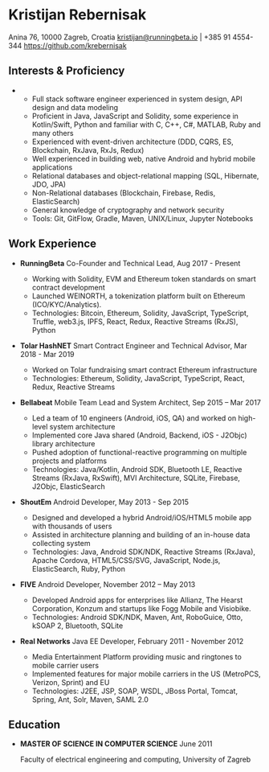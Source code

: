 Kristijan Rebernisak
====================

Anina 76, 10000 Zagreb, Croatia
kristijan@runningbeta.io | +385 91 4554-344
<https://github.com/krebernisak>

Interests & Proficiency
-----------------------

* 
    - Full stack software engineer experienced in system design, API design and data modeling
    - Proficient in Java, JavaScript and Solidity, some experience in Kotlin/Swift, Python and familiar with C, C++, C#, MATLAB, Ruby and many others
    - Experienced with event-driven architecture (DDD, CQRS, ES, Blockchain, RxJava, RxJs, Redux)
    - Well experienced in building web, native Android and hybrid mobile applications
    - Relational databases and object-relational mapping (SQL, Hibernate, JDO, JPA)
    - Non-Relational databases (Blockchain, Firebase, Redis, ElasticSearch)
    - General knowledge of cryptography and network security
    - Tools: Git, GitFlow, Gradle, Maven, UNIX/Linux, Jupyter Notebooks

Work Experience
---------------

*   **RunningBeta** Co-Founder and Technical Lead, Aug 2017 - Present

    - Working with Solidity, EVM and Ethereum token standards on smart contract development
    - Launched WEINORTH, a tokenization platform built on Ethereum (ICO/KYC/Analytics).
    - Technologies: Bitcoin, Ethereum, Solidity, JavaScript, TypeScript, Truffle, web3.js, IPFS, React, Redux, Reactive Streams (RxJS), Python

*   **Tolar HashNET** Smart Contract Engineer and Technical Advisor, Mar 2018 - Mar 2019

    - Worked on Tolar fundraising smart contract Ethereum infrastructure
    - Technologies: Ethereum, Solidity, JavaScript, TypeScript, React, Redux, Reactive Streams

*   **Bellabeat** Mobile Team Lead and System Architect, Sep 2015 – Mar 2017

    - Led a team of 10 engineers (Android, iOS, QA) and worked on high-level system architecture
    - Implemented core Java shared (Android, Backend, iOS - J2Objc) library architecture
    - Pushed adoption of functional-reactive programming on multiple projects and platforms
    - Technologies: Java/Kotlin, Android SDK, Bluetooth LE, Reactive Streams (RxJava, RxSwift), MVI Architecture, SQLite, Firebase, J2Objc, ElasticSearch

*   **ShoutEm** Android Developer, May 2013 - Sep 2015

    - Designed and developed a hybrid Android/iOS/HTML5 mobile app with thousands of users
    - Assisted in architecture planning and building of an in-house data collecting system
    - Technologies: Java, Android SDK/NDK, Reactive Streams (RxJava), Apache Cordova, HTML5/CSS/SVG, JavaScript, Node.js, ElasticSearch, Ruby, Python

*   **FIVE** Android Developer, November 2012 – May 2013

    - Developed Android apps for enterprises like Allianz, The Hearst Corporation, Konzum and startups like Fogg Mobile and Visiobike.
    - Technologies: Android SDK/NDK, Maven, Ant, RoboGuice, Otto, kSOAP 2, Bluetooth, SQLite

*   **Real Networks** Java EE Developer, February 2011 - November 2012

    - Media Entertainment Platform providing music and ringtones to mobile carrier users
    - Implemented features for major mobile carriers in the US (MetroPCS, Verizon, Sprint) and EU
    - Technologies: J2EE, JSP, SOAP, WSDL, JBoss Portal, Tomcat, Spring, Ant, Solr, Maven, SAML 2.0

Education
---------

*   **MASTER OF SCIENCE IN COMPUTER SCIENCE** June 2011

    Faculty of electrical engineering and computing, University of Zagreb
